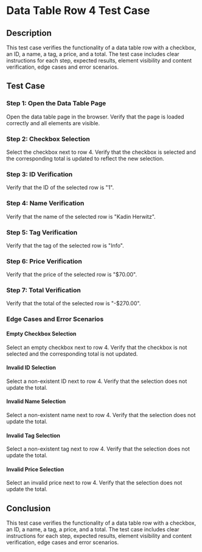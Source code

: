 # Data Table Row 4 Test Case

## Description
This test case verifies the functionality of a data table row with a checkbox, an ID, a name, a tag, a price, and a total. The test case includes clear instructions for each step, expected results, element visibility and content verification, edge cases and error scenarios.

## Test Case

### Step 1: Open the Data Table Page
Open the data table page in the browser. Verify that the page is loaded correctly and all elements are visible.

### Step 2: Checkbox Selection
Select the checkbox next to row 4. Verify that the checkbox is selected and the corresponding total is updated to reflect the new selection.

### Step 3: ID Verification
Verify that the ID of the selected row is "1".

### Step 4: Name Verification
Verify that the name of the selected row is "Kadin Herwitz".

### Step 5: Tag Verification
Verify that the tag of the selected row is "Info".

### Step 6: Price Verification
Verify that the price of the selected row is "$70.00".

### Step 7: Total Verification
Verify that the total of the selected row is "-$270.00".

### Edge Cases and Error Scenarios

#### Empty Checkbox Selection
Select an empty checkbox next to row 4. Verify that the checkbox is not selected and the corresponding total is not updated.

#### Invalid ID Selection
Select a non-existent ID next to row 4. Verify that the selection does not update the total.

#### Invalid Name Selection
Select a non-existent name next to row 4. Verify that the selection does not update the total.

#### Invalid Tag Selection
Select a non-existent tag next to row 4. Verify that the selection does not update the total.

#### Invalid Price Selection
Select an invalid price next to row 4. Verify that the selection does not update the total.

## Conclusion
This test case verifies the functionality of a data table row with a checkbox, an ID, a name, a tag, a price, and a total. The test case includes clear instructions for each step, expected results, element visibility and content verification, edge cases and error scenarios.